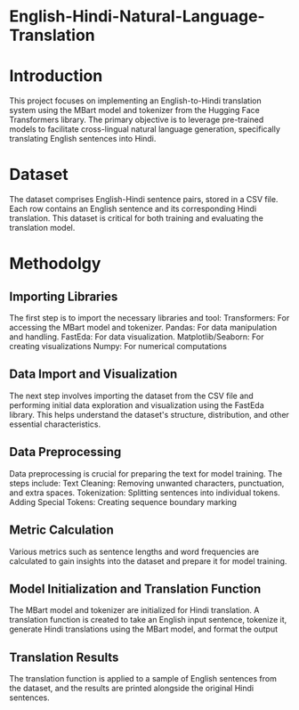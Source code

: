 # English-Hindi-Natural-Language-Translation
# Introduction
This project focuses on implementing an English-to-Hindi translation system using the MBart model and tokenizer from the Hugging Face Transformers library. The primary objective is to leverage pre-trained models to facilitate cross-lingual natural language generation, specifically translating English sentences into Hindi.

# Dataset
The dataset comprises English-Hindi sentence pairs, stored in a CSV file. Each row contains an English sentence and its corresponding Hindi translation. This dataset is critical for both training and evaluating the translation model.

# Methodolgy
## Importing Libraries
The first step is to import the necessary libraries and tool:
Transformers: For accessing the MBart model and tokenizer.
Pandas: For data manipulation and handling.
FastEda: For data visualization.
Matplotlib/Seaborn: For creating visualizations
Numpy: For numerical computations

## Data Import and Visualization
The next step involves importing the dataset from the CSV file and performing initial data exploration and visualization using the FastEda library. This helps understand the dataset's structure, distribution, and other essential characteristics.

## Data Preprocessing
Data preprocessing is crucial for preparing the text for model training. The steps include:
Text Cleaning: Removing unwanted characters, punctuation, and extra spaces.
Tokenization: Splitting sentences into individual tokens.
Adding Special Tokens: Creating sequence boundary marking

## Metric Calculation
Various metrics such as sentence lengths and word frequencies are calculated to gain insights into the dataset and prepare it for model training.

## Model Initialization and Translation Function
The MBart model and tokenizer are initialized for Hindi translation. A translation function is created to take an English input sentence, tokenize it, generate Hindi translations using the MBart model, and format the output

## Translation Results
The translation function is applied to a sample of English sentences from the dataset, and the results are printed alongside the original Hindi sentences.




